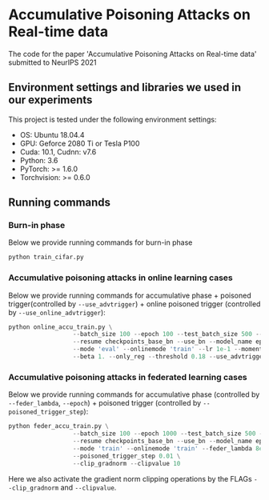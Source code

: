 # Accumulative Poisoning Attacks on Real-time data

The code for the paper 'Accumulative Poisoning Attacks on Real-time data' submitted to NeurIPS 2021

## Environment settings and libraries we used in our experiments

This project is tested under the following environment settings:
- OS: Ubuntu 18.04.4
- GPU: Geforce 2080 Ti or Tesla P100
- Cuda: 10.1, Cudnn: v7.6
- Python: 3.6
- PyTorch: >= 1.6.0
- Torchvision: >= 0.6.0

## Running commands

### Burn-in phase
Below we provide running commands for burn-in phase
```python
python train_cifar.py
```
### Accumulative poisoning attacks in online learning cases
Below we provide running commands for accumulative phase + poisoned trigger(controlled by `--use_advtrigger`) + online poisoned trigger (controlled by `--use_online_advtrigger`):
```python
python online_accu_train.py \
                  --batch_size 100 --epoch 100 --test_batch_size 500 --log_name log_test_online.txt\
                  --resume checkpoints_base_bn --use_bn --model_name epoch40.pth \
                  --mode 'eval' --onlinemode 'train' --lr 1e-1 --momentum 0.9 \
                  --beta 1. --only_reg --threshold 0.18 --use_advtrigger
```
### Accumulative poisoning attacks in federated learning cases
Below we provide running commands for accumulative phase (controlled by `--feder_lambda`, `--epoch`) + poisoned trigger (controlled by `--poisoned_trigger_step`):
```python
python feder_accu_train.py \
                  --batch_size 100 --epoch 1000 --test_batch_size 500 --log_name log_test_feder.txt\
                  --resume checkpoints_base_bn --use_bn --model_name epoch40.pth \
                  --mode 'train' --onlinemode 'train' --feder_lambda 8e-2 --lr 1e-1 --momentum 0.9 \
                  --poisoned_trigger_step 0.01 \
                  --clip_gradnorm --clipvalue 10
```
Here we also activate the gradient norm clipping operations by the FLAGs `--clip_gradnorm` and `--clipvalue`.
